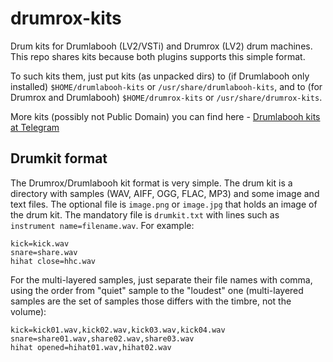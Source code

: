 # drumrox-kits
Drum kits for Drumlabooh (LV2/VSTi) and Drumrox (LV2) drum machines. This repo shares kits because both plugins supports this simple format.

To such kits them, just put kits (as unpacked dirs) to (if Drumlabooh only installed) ```$HOME/drumlabooh-kits``` or ```/usr/share/drumlabooh-kits```, and
to (for Drumrox and Drumlabooh) ```$HOME/drumrox-kits``` or ```/usr/share/drumrox-kits```.

More kits (possibly not Public Domain) you can find here - [Drumlabooh kits at Telegram](https://t.me/drum_sklad)


## Drumkit format

The Drumrox/Drumlabooh kit format is very simple. The drum kit is a directory with samples (WAV, AIFF, OGG, FLAC, MP3) and some image and text files. The optional file is ```image.png``` or ```image.jpg``` that holds an image of the drum kit. The mandatory file is ```drumkit.txt``` with lines such as ```instrument name=filename.wav```. For example:

```
kick=kick.wav
snare=share.wav
hihat close=hhc.wav
```

For the multi-layered samples, just separate their file names with comma, using the order from "quiet" sample to the "loudest" one (multi-layered samples are the set of samples those differs with the timbre, not the volume):


```
kick=kick01.wav,kick02.wav,kick03.wav,kick04.wav
snare=share01.wav,share02.wav,share03.wav
hihat opened=hihat01.wav,hihat02.wav
```
